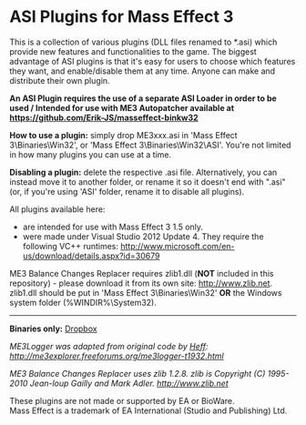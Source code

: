 # ASI Plugins for Mass Effect 3

This is a collection of various plugins (DLL files renamed to *.asi) which provide new features and functionalities to the game. The biggest advantage of ASI plugins is that it's easy for users to choose which features they want, and enable/disable them at any time. Anyone can make and distribute their own plugin.

**An ASI Plugin requires the use of a separate ASI Loader in order to be used / Intended for use with ME3 Autopatcher available at https://github.com/Erik-JS/masseffect-binkw32**

**How to use a plugin:** simply drop ME3xxx.asi in 'Mass Effect 3\Binaries\Win32', or 'Mass Effect 3\Binaries\Win32\ASI'. You're not limited in how many plugins you can use at a time.

**Disabling a plugin:** delete the respective .asi file. Alternatively, you can instead move it to another folder, or rename it so it doesn't end with ".asi" (or, if you're using 'ASI' folder, rename it to disable all plugins).

All plugins available here:
- are intended for use with Mass Effect 3 1.5 only.
- were made under Visual Studio 2012 Update 4. They require the following VC++ runtimes: http://www.microsoft.com/en-us/download/details.aspx?id=30679

ME3 Balance Changes Replacer requires zlib1.dll (**NOT** included in this repository) - please download it from its own site: http://www.zlib.net. zlib1.dll should be put in 'Mass Effect 3\Binaries\Win32' **OR** the Windows system folder (%WINDIR%\System32).

-----------------------------------------------------------

**Binaries only:** [Dropbox](https://www.dropbox.com/sh/nkcxw14b9dtzpdg/AAAD1Z57FXHuU-DYQd76NwX_a?dl=0)

*ME3Logger was adapted from original code by [Heff](https://github.com/HeffU): http://me3explorer.freeforums.org/me3logger-t1932.html*

*ME3 Balance Changes Replacer uses zlib 1.2.8. zlib is Copyright (C) 1995-2010 Jean-loup Gailly and Mark Adler. http://www.zlib.net*

These plugins are not made or supported by EA or BioWare.<br />
Mass Effect is a trademark of EA International (Studio and Publishing) Ltd.